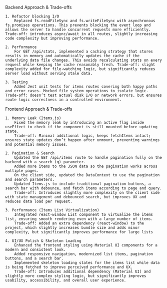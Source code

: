 Backend Approach & Trade-offs

    1. Refactor blocking I/O
        Replaced fs.readFileSync and fs.writeFileSync with asynchronous fs.promises operations. This prevents blocking the event loop and allows the server to handle concurrent requests more efficiently. Trade-off: introduces async/await in all routes, slightly increasing code complexity but improving performance.

    2. Performance
        For GET /api/stats, implemented a caching strategy that stores results in memory and automatically updates the cache if the underlying data file changes. This avoids recalculating stats on every request while keeping the cache reasonably fresh. Trade-off: slight complexity added for file-watching logic, but significantly reduces server load without serving stale data.

    3. Testing
        Added Jest unit tests for items routes covering both happy paths and error cases. Mocked file system operations to isolate logic. Trade-off: doesn’t test actual disk I/O or network errors, but ensures route logic correctness in a controlled environment.
    

Frontend Approach & Trade-offs

    1. Memory Leak (Items.js)
        Fixed the memory leak by introducing an active flag inside useEffect to check if the component is still mounted before updating state.
        Trade-off: Minimal additional logic, keeps fetchItems intact; ensures state updates don’t happen after unmount, preventing warnings and potential memory issues.

    2. Pagination & Search
        Updated the GET /api/items route to handle pagination fully on the backend with a search (q) parameter.
        Added more items to the JSON data so the pagination works across multiple pages.
        On the client side, updated the DataContext to use the pagination and search parameters.
        Updated Items.js to include traditional pagination buttons, a search bar with debounce, and fetch items according to page and query.
        Trade-off: Introduces slightly more complexity on the client side with state management and debounced search, but improves UX and reduces data load per request.

    3. Performance (Items List Virtualization)
        Integrated react-window List component to virtualize the items list, ensuring smooth rendering even with a large number of items.
        Trade-off: Added an extra dependency (react-window) to the project, which slightly increases bundle size and adds minor complexity, but significantly improves performance for large lists

    4. UI/UX Polish & Skeleton Loading
        Enhanced the frontend styling using Material UI components for a modern and consistent look.
        Added responsive navigation, modernized list items, pagination buttons, and a search bar.
        Implemented skeleton loading states for the items list while data is being fetched to improve perceived performance and UX.
        Trade-off: Introduces additional dependency (Material UI) and slightly more complex styling logic, but significantly improves usability, accessibility, and overall user experience.
